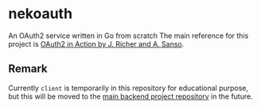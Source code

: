 # nekoauth
An OAuth2 service written in Go from scratch
The main reference for this project is [OAuth2 in Action by J. Richer and A. Sanso](https://www.amazon.com/OAuth-2-Action-Justin-Richer/dp/161729327X).

## Remark
Currently `client` is temporarily in this repository for educational purpose, but this will be moved to the [main backend project repository](https://github.com/UponTheSky/nekogallery) in the future.
